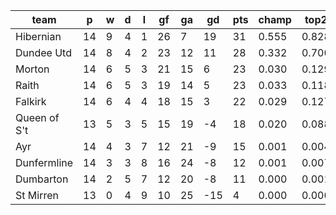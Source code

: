 |     team     | p  | w | d | l | gf | ga | gd  | pts | champ | top2  | top3  | top4  |  5-7  | bot4  | bot3  | bot2  |
|--------------|----|---|---|---|----|----|-----|-----|-------|-------|-------|-------|-------|-------|-------|-------|
| Hibernian    | 14 | 9 | 4 | 1 | 26 |  7 |  19 |  31 | 0.555 | 0.828 | 0.935 | 0.976 | 0.024 | 0.001 | 0.000 | 0.000|
| Dundee Utd   | 14 | 8 | 4 | 2 | 23 | 12 |  11 |  28 | 0.332 | 0.700 | 0.859 | 0.939 | 0.059 | 0.006 | 0.002 | 0.000|
| Morton       | 14 | 6 | 5 | 3 | 21 | 15 |   6 |  23 | 0.030 | 0.129 | 0.317 | 0.514 | 0.435 | 0.140 | 0.051 | 0.013|
| Raith        | 14 | 6 | 5 | 3 | 19 | 14 |   5 |  23 | 0.033 | 0.118 | 0.284 | 0.484 | 0.458 | 0.156 | 0.058 | 0.016|
| Falkirk      | 14 | 6 | 4 | 4 | 18 | 15 |   3 |  22 | 0.029 | 0.127 | 0.319 | 0.525 | 0.420 | 0.134 | 0.056 | 0.016|
| Queen of S't | 13 | 5 | 3 | 5 | 15 | 19 |  -4 |  18 | 0.020 | 0.088 | 0.233 | 0.413 | 0.495 | 0.211 | 0.092 | 0.032|
| Ayr          | 14 | 4 | 3 | 7 | 12 | 21 |  -9 |  15 | 0.001 | 0.004 | 0.019 | 0.054 | 0.406 | 0.761 | 0.541 | 0.276|
| Dunfermline  | 14 | 3 | 3 | 8 | 16 | 24 |  -8 |  12 | 0.001 | 0.007 | 0.030 | 0.080 | 0.465 | 0.691 | 0.455 | 0.210|
| Dumbarton    | 14 | 2 | 5 | 7 | 12 | 20 |  -8 |  11 | 0.000 | 0.001 | 0.003 | 0.012 | 0.163 | 0.930 | 0.825 | 0.629|
| St Mirren    | 13 | 0 | 4 | 9 | 10 | 25 | -15 |   4 | 0.000 | 0.000 | 0.001 | 0.004 | 0.076 | 0.970 | 0.920 | 0.809|
